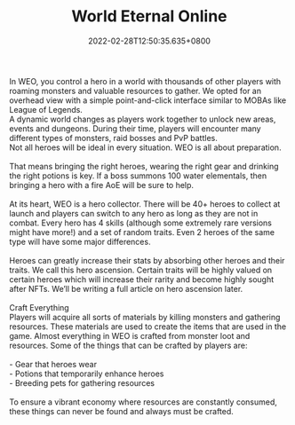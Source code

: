 ﻿---
title: "World Eternal Online"
description: "Player driven Sandbox MMORPG"
lead: "Player driven Sandbox MMORPG"
date: 2022-02-28T12:50:35.635+0800
lastmod: 2022-02-28T12:50:35.635+0800
draft: false
featuredImage: ["100_world-eternal-online.jpg"]
score: "5"
status: "Development"
blockchain: ["Other"]
nft_support: "Yes"
free_to_play: "Yes"
play_to_earn: ["NFT","Crypto"]
website: "https://www.worldeternalonline.com/?utm_source=PlayToEarn.net&utm_medium=organic&utm_campaign=gamepage"
twitter: "https://twitter.com/WorldEternalMMO"
discord: "https://discord.com/invite/qGkurxT2tR"
telegram: "https://t.me/joinchat/YMpZX_wIdLszMTcx"
github: 
youtube: 
twitch: "https://www.twitch.tv/worldeternalonline"
facebook: "https://www.facebook.com/World-Eternal-Online-109276638035993"
instagram: "https://www.instagram.com/worldeternal.online/?utm_medium=copy_link"
reddit: "https://www.reddit.com/r/WorldEternalOnline/"
medium: "https://worldeternalonline.medium.com/"
steam: 
gitbook: 
googleplay: 
appstore: 

  
    
categories: ["games"]
games: ["Adventure","MMORPG","PVP"]
toc: false
pinned: false
weight: 
---
In WEO, you control a hero in a world with thousands of other players with roaming monsters and valuable resources to gather. We opted for an overhead view with a simple point-and-click interface similar to MOBAs like League of Legends. <br> A dynamic world changes as players work together to unlock new areas, events and dungeons. During their time, players will encounter many different types of monsters, raid bosses and PvP battles. <br> Not all heroes will be ideal in every situation. WEO is all about preparation. <br> <br> That means bringing the right heroes, wearing the right gear and drinking the right potions is key. If a boss summons 100 water elementals, then bringing a hero with a fire AoE will be sure to help.<br> <br> At its heart, WEO is a hero collector. There will be 40+ heroes to collect at launch and players can switch to any hero as long as they are not in combat. Every hero has 4 skills (although some extremely rare versions might have more!) and a set of random traits. Even 2 heroes of the same type will have some major differences.<br> <br> Heroes can greatly increase their stats by absorbing other heroes and their traits. We call this hero ascension. Certain traits will be highly valued on certain heroes which will increase their rarity and become highly sought after NFTs. We’ll be writing a full article on hero ascension later.<br> <br> Craft Everything<br> Players will acquire all sorts of materials by killing monsters and gathering resources. These materials are used to create the items that are used in the game. Almost everything in WEO is crafted from monster loot and resources. Some of the things that can be crafted by players are:<br> <br> - Gear that heroes wear<br> - Potions that temporarily enhance heroes<br> - Breeding pets for gathering resources<br> <br> To ensure a vibrant economy where resources are constantly consumed, these things can never be found and always must be crafted.